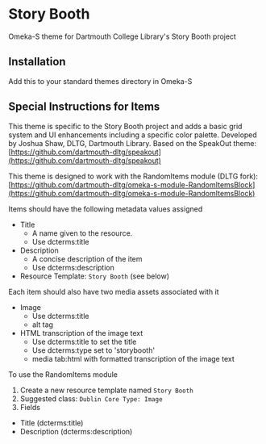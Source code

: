 # Story Booth
Omeka-S theme for Dartmouth College Library's Story Booth project

## Installation

Add this to your standard themes directory in Omeka-S

## Special Instructions for Items

This theme is specific to the Story Booth project and adds a basic grid system and 
UI enhancements including a specific color palette. Developed by Joshua Shaw, DLTG, 
Dartmouth Library. Based on the SpeakOut theme: [https://github.com/dartmouth-dltg/speakout](https://github.com/dartmouth-dltg/speakout)

This theme is designed to work with the RandomItems module (DLTG fork):
[https://github.com/dartmouth-dltg/omeka-s-module-RandomItemsBlock](https://github.com/dartmouth-dltg/omeka-s-module-RandomItemsBlock)

Items should have the following metadata values assigned

- Title
  - A name given to the resource.
  - Use dcterms:title
- Description
  - A concise description of the item
  - Use dcterms:description
- Resource Template: `Story Booth` (see below)
  
 Each item should also have two media assets associated with it
 
- Image
   - Use dcterms:title
   - alt tag
- HTML transcription of the image text
   - Use dcterms:title to set the title
   - Use dcterms:type set to 'storybooth'
   - media tab:html with formatted transcription of the image text
   
To use the RandomItems module
1. Create a new resource template named `Story Booth`
1. Suggested class: `Dublin Core Type: Image`
1. Fields
  - Title (dcterms:title)
  - Description (dcterms:description)